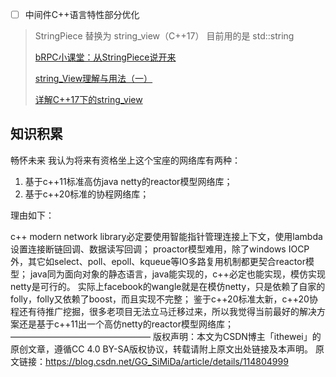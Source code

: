 - [ ] 中间件C++语言特性部分优化
> StringPiece 替换为 string_view（C++17）
目前用的是 std::string
>
>[bRPC小课堂：从StringPiece说开来](https://zhuanlan.zhihu.com/p/98829229)
>
> [string_View理解与用法（一）](https://blog.csdn.net/danshiming/article/details/122573151)
>
> [详解C++17下的string_view](https://blog.csdn.net/danshiming/article/details/116734954)
> 
## 知识积累

畅怀未来
我认为将来有资格坐上这个宝座的网络库有两种：
1. 基于c++11标准高仿java netty的reactor模型网络库；
2. 基于c++20标准的协程网络库；

理由如下：

c++ modern network library必定要使用智能指针管理连接上下文，使用lambda设置连接断链回调、数据读写回调；
proactor模型难用，除了windows IOCP外，其它如select、poll、epoll、kqueue等IO多路复用机制都更契合reactor模型；
java同为面向对象的静态语言，java能实现的，c++必定也能实现，模仿实现netty是可行的。
实际上facebook的wangle就是在模仿netty，只是依赖了自家的folly，folly又依赖了boost，而且实现不完整；
鉴于c++20标准太新，c++20协程还有待推广挖掘，很多老项目无法立马迁移过来，所以我觉得当前最好的解决方案还是基于c++11出一个高仿netty的reactor模型网络库；
————————————————
版权声明：本文为CSDN博主「ithewei」的原创文章，遵循CC 4.0 BY-SA版权协议，转载请附上原文出处链接及本声明。
原文链接：https://blog.csdn.net/GG_SiMiDa/article/details/114804999
